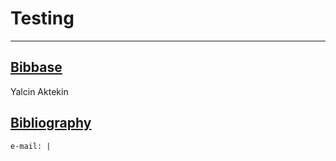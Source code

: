 # Testing
***
## [Bibbase](./bibbase/bibbase.html)
Yalcin Aktekin
## [Bibliography](./bib/bib.html)
```
e-mail: |
```
